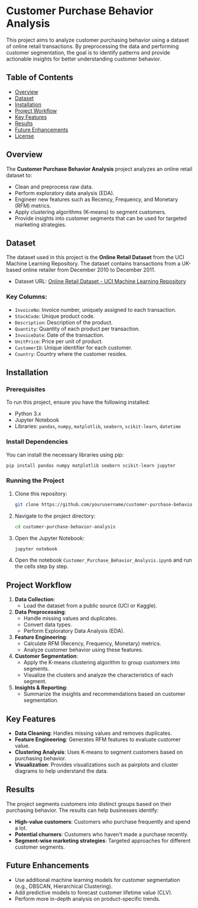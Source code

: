 # Customer Purchase Behavior Analysis

This project aims to analyze customer purchasing behavior using a dataset of online retail transactions. By preprocessing the data and performing customer segmentation, the goal is to identify patterns and provide actionable insights for better understanding customer behavior.

## Table of Contents
- [Overview](#overview)
- [Dataset](#dataset)
- [Installation](#installation)
- [Project Workflow](#project-workflow)
- [Key Features](#key-features)
- [Results](#results)
- [Future Enhancements](#future-enhancements)
- [License](#license)

## Overview

The **Customer Purchase Behavior Analysis** project analyzes an online retail dataset to:
- Clean and preprocess raw data.
- Perform exploratory data analysis (EDA).
- Engineer new features such as Recency, Frequency, and Monetary (RFM) metrics.
- Apply clustering algorithms (K-means) to segment customers.
- Provide insights into customer segments that can be used for targeted marketing strategies.

## Dataset

The dataset used in this project is the **Online Retail Dataset** from the UCI Machine Learning Repository. The dataset contains transactions from a UK-based online retailer from December 2010 to December 2011.

- Dataset URL: [Online Retail Dataset - UCI Machine Learning Repository](https://archive.ics.uci.edu/ml/datasets/Online+Retail)

### Key Columns:
- `InvoiceNo`: Invoice number, uniquely assigned to each transaction.
- `StockCode`: Unique product code.
- `Description`: Description of the product.
- `Quantity`: Quantity of each product per transaction.
- `InvoiceDate`: Date of the transaction.
- `UnitPrice`: Price per unit of product.
- `CustomerID`: Unique identifier for each customer.
- `Country`: Country where the customer resides.

## Installation

### Prerequisites

To run this project, ensure you have the following installed:
- Python 3.x
- Jupyter Notebook
- Libraries: `pandas`, `numpy`, `matplotlib`, `seaborn`, `scikit-learn`, `datetime`

### Install Dependencies

You can install the necessary libraries using pip:

```bash
pip install pandas numpy matplotlib seaborn scikit-learn jupyter
```

### Running the Project

1. Clone this repository:

   ```bash
   git clone https://github.com/yourusername/customer-purchase-behavior-analysis.git
   ```

2. Navigate to the project directory:

   ```bash
   cd customer-purchase-behavior-analysis
   ```

3. Open the Jupyter Notebook:

   ```bash
   jupyter notebook
   ```

4. Open the notebook `Customer_Purchase_Behavior_Analysis.ipynb` and run the cells step by step.

## Project Workflow

1. **Data Collection**: 
   - Load the dataset from a public source (UCI or Kaggle).
2. **Data Preprocessing**: 
   - Handle missing values and duplicates.
   - Convert data types.
   - Perform Exploratory Data Analysis (EDA).
3. **Feature Engineering**: 
   - Calculate RFM (Recency, Frequency, Monetary) metrics.
   - Analyze customer behavior using these features.
4. **Customer Segmentation**:
   - Apply the K-means clustering algorithm to group customers into segments.
   - Visualize the clusters and analyze the characteristics of each segment.
5. **Insights & Reporting**:
   - Summarize the insights and recommendations based on customer segmentation.

## Key Features

- **Data Cleaning**: Handles missing values and removes duplicates.
- **Feature Engineering**: Generates RFM features to evaluate customer value.
- **Clustering Analysis**: Uses K-means to segment customers based on purchasing behavior.
- **Visualization**: Provides visualizations such as pairplots and cluster diagrams to help understand the data.

## Results

The project segments customers into distinct groups based on their purchasing behavior. The results can help businesses identify:
- **High-value customers**: Customers who purchase frequently and spend a lot.
- **Potential churners**: Customers who haven't made a purchase recently.
- **Segment-wise marketing strategies**: Targeted approaches for different customer segments.

## Future Enhancements

- Use additional machine learning models for customer segmentation (e.g., DBSCAN, Hierarchical Clustering).
- Add predictive models to forecast customer lifetime value (CLV).
- Perform more in-depth analysis on product-specific trends.